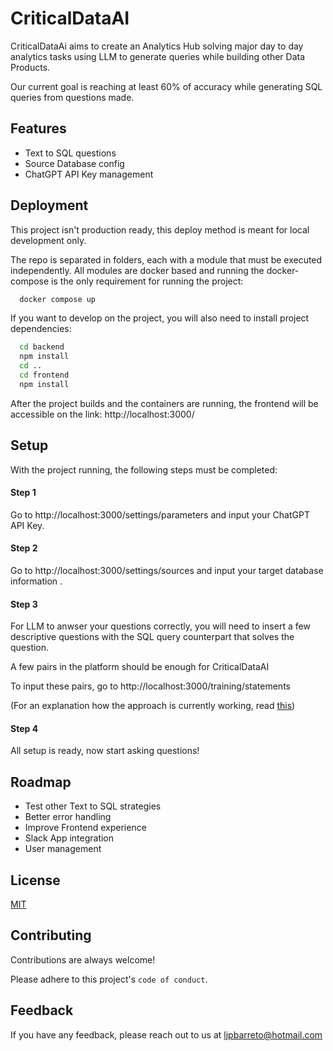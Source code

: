 # CriticalDataAI

CriticalDataAi aims to create an Analytics Hub solving major day to day analytics tasks using LLM to generate queries while building other Data Products.

Our current goal is reaching at least 60% of accuracy while generating SQL queries from questions made.

## Features

- Text to SQL questions
- Source Database config
- ChatGPT API Key management

## Deployment

This project isn't production ready, this deploy method is meant for local development only.

The repo is separated in folders, each with a module that must be executed independently. All modules are docker based and running the docker-compose is the only requirement for running the project:

```bash
  docker compose up
```

If you want to develop on the project, you will also need to install project dependencies:

```bash
  cd backend
  npm install
  cd ..
  cd frontend
  npm install
```

After the project builds and the containers are running, the frontend will be accessible on the link: http://localhost:3000/

## Setup

With the project running, the following steps must be completed:

#### Step 1

Go to http://localhost:3000/settings/parameters and input your ChatGPT API Key.

#### Step 2

Go to http://localhost:3000/settings/sources and input your target database information .

#### Step 3

For LLM to anwser your questions correctly, you will need to insert a few descriptive questions with the SQL query counterpart that solves the question.

A few pairs in the platform should be enough for CriticalDataAI

To input these pairs, go to http://localhost:3000/training/statements

(For an explanation how the approach is currently working, read [this](https://www.kdnuggets.com/leveraging-gpt-models-to-transform-natural-language-to-sql-queries))

#### Step 4

All setup is ready, now start asking questions!

## Roadmap

- Test other Text to SQL strategies
- Better error handling
- Improve Frontend experience
- Slack App integration
- User management

## License

[MIT](https://choosealicense.com/licenses/mit/)

## Contributing

Contributions are always welcome!

Please adhere to this project's `code of conduct`.

## Feedback

If you have any feedback, please reach out to us at ljpbarreto@hotmail.com
